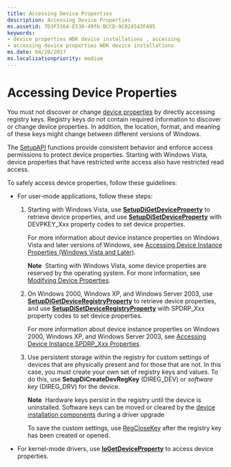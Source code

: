 ```yaml
---
title: Accessing Device Properties
description: Accessing Device Properties
ms.assetid: 7D3F3164-E530-49fb-BCCD-9C024543FA95
keywords:
- device properties WDK device installations , accessing
- accessing device properties WDK device installations
ms.date: 04/20/2017
ms.localizationpriority: medium
---
```


# Accessing Device Properties


You must not discover or change [device properties](device-properties.md) by directly accessing registry keys. Registry keys do not contain required information to discover or change device properties. In addition, the location, format, and meaning of these keys might change between different versions of Windows.

The [SetupAPI](setupapi.md) functions provide consistent behavior and enforce access permissions to protect device properties. Starting with Windows Vista, device properties that have restricted write access also have restricted read access.

To safely access device properties, follow these guidelines:

-   For user-mode applications, follow these steps:

    1.  Starting with Windows Vista, use [**SetupDiGetDeviceProperty**](/windows/win32/api/setupapi/nf-setupapi-setupdigetdevicepropertyw) to retrieve device properties, and use [**SetupDiSetDeviceProperty**](/windows/win32/api/setupapi/nf-setupapi-setupdisetdevicepropertyw) with DEVPKEY_Xxx property codes to set device properties.

        For more information about device instance properties on Windows Vista and later versions of Windows, see [Accessing Device Instance Properties (Windows Vista and Later)](accessing-device-instance-properties--windows-vista-and-later-.md).

        **Note**  Starting with Windows Vista, some device properties are reserved by the operating system. For more information, see [Modifying Device Properties](modifying-device-properties.md).

    2.  On Windows 2000, Windows XP, and Windows Server 2003, use [**SetupDiGetDeviceRegistryProperty**](/windows/win32/api/setupapi/nf-setupapi-setupdigetdeviceinterfacepropertyw) to retrieve device properties, and use [**SetupDiSetDeviceRegistryProperty**](/windows/win32/api/setupapi/nf-setupapi-setupdisetdeviceregistrypropertya) with SPDRP_Xxx property codes to set device properties.

        For more information about device instance properties on Windows 2000, Windows XP, and Windows Server 2003, see [Accessing Device Instance SPDRP_Xxx Properties](accessing-device-instance-spdrp-xxx-properties.md).

    3.  Use persistent storage within the registry for custom settings of devices that are physically present and for those that are not. In this case, you must create your own set of registry keys and values. To do this, use **SetupDiCreateDevRegKey** (DIREG_DEV) or *software key* (DIREG_DRV) for the device.

        **Note**  Hardware keys persist in the registry until the device is uninstalled. Software keys can be moved or cleared by the [device installation components](/previous-versions/ff541277(v=vs.85)) during a driver upgrade

        To save the custom settings, use [RegCloseKey](https://go.microsoft.com/fwlink/p/?linkid=194543) after the registry key has been created or opened.

-   For kernel-mode drivers, use [**IoGetDeviceProperty**](/windows-hardware/drivers/ddi/wdm/nf-wdm-iogetdeviceproperty) to access device properties.

 

